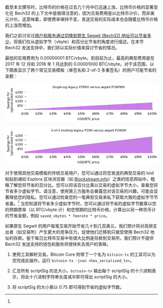 截至本文撰写时，比特币的价格在过去几个月中已迅速上涨。比特币价格的显著变化在 Bech32 的上下文中是值得注意的，因为交易费用是以比特币计价，而非美元计价。这意味着，即使费率保持不变，发送交易的实际成本也会随着比特币价格的上涨而增加。

我们之前讨论过[用户和服务通过切换到原生 Segwit (Bech32) 地址可以节省多少][bech32 savings segment]，但我们仅从虚拟字节（vbyte）和百分比节省的角度进行描述。在本节 Bech32 发送支持中，我们将以实际价值来探讨节省的情况。

最低的实用费用为 0.00000001 BTC/vbyte。到目前为止，最高的典型费用是在 2017 年 12 月和 2018 年 1 月达到的 0.00001000 BTC/vbyte。对于该范围，以下图表显示了两个常见交易模板（单签名和 2-of-3 多重签名）的用户可能节省的金额：

![单签名传统 P2PKH 与 Segwit P2WPKH 的对比](/img/posts/2019-07-real-cost-p2pkh-p2wpkh.png)

![2-of-3 多重签名传统 P2SH 与 Segwit P2WSH 的对比](/img/posts/2019-07-real-cost-p2sh-p2wsh.png)

对于使用其他交易模板的传统交易用户，您可以通过将您发送的典型交易的 txid 粘贴到诸如 Esplora 区块浏览器（如 [Blockstream.info][]）之类的信息网站中，粗略了解您将节省的百分比。您可以将该百分比乘以交易的虚拟字节大小，查看您将节省多少虚拟字节。请注意，使用第三方服务会暴露您对该交易的兴趣，可能会显著降低您的隐私。您可以通过检查您的一笔典型交易来私下获取大致的虚拟字节节省量。[^measure-scriptsigs] 当您知道将节省多少虚拟字节时，您可以通过将节省的虚拟字节数乘以您的预期费率（以 BTC/vbyte 计）和您预期的比特币价格，计算出以另一种货币计的节省金额，例如 `saved_vbytes * feerate * price`。

如果原生 Segwit 的用户每笔交易开始节省几十到几百美元，我们预计将对高频支出者（如交易所）产生更大的竞争压力，促使他们迁移到只接受使用 Bech32 地址的存款。鉴于每日比特币交易中有很大比例是存款到交易所，我们预计不提供 Bech32 发送支持的钱包和服务将很快失去用户的青睐。

[bech32 savings segment]: /zh/bech32-sending-support/#使用原生-segwit-节省费用
[transactionfee.info]: https://transactionfee.info/
[blockstream.info]: https://blockstream.info/

[^measure-scriptsigs]:
  1. 使用工具解析交易。Bitcoin Core 附带了一个名为 `bitcoin-tx` 的工具可以为您完成此操作。运行 `bitcoin-tx -json <hex_serialized_tx>`。

  2. 汇总所有 scriptSig 的总大小。`bitcoin-tx` 输出每个 scriptSig 的十六进制表示，将此十六进制字符串长度减半即可得出 scriptSig 的大小。

  3. 将 scriptSig 的大小乘以 0.75 即可得到节省的虚拟字节数。
